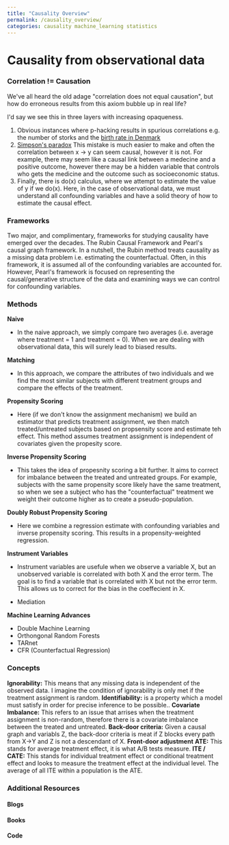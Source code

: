 ```yaml
---
title: "Causality Overview"
permalink: /causality_overview/
categories: causality machine_learning statistics
---
```


# Causality from observational data

### Correlation != Causation

We've all heard the old adage "correlation does not equal causation", but how do erroneous results from this axiom bubble up in real life? 

I'd say we see this in three layers with increasing opaqueness.

1. Obvious instances where p-hacking results in spurious correlations e.g. the number of storks and the [birth rate in Denmark](https://stats.stackexchange.com/questions/36/examples-for-teaching-correlation-does-not-mean-causation)
2. [Simpson's paradox](https://en.wikipedia.org/wiki/Simpson%27s_paradox) This mistake is much easier to make and often the correlation between x -> y can seem causal, however it is not. For example, there may seem like a causal link between a medecine and a positive outcome, however there may be a hidden variable that controls who gets the medicine and the outcome such as socioeconomic status. 
3. Finally, there is do(x) calculus, where we attempt to estimate the value of y if we do(x). Here, in the case of observational data, we must understand all confounding variables and have a solid theory of how to estimate the causal effect.

### Frameworks

Two major, and complimentary, frameworks for studying causality have emerged over the decades. The Rubin Causal Framework and Pearl's causal graph framework. In a nutshell, the Rubin method treats causality as a missing data problem i.e. estimating the counterfactual. Often, in this framework, it is assumed all of the confounding variables are accounted for. However, Pearl's framework is focused on representing the causal/generative structure of the data and examining ways we can control for confounding variables. 

### Methods
**Naive**  
* In the naive approach, we simply compare two averages (i.e. average where treatment = 1 and treatment = 0). When we are dealing with observational data, this will surely lead to biased results.   

**Matching** 
* In this approach, we compare the attributes of two individuals and we find the most similar subjects with different treatment groups and compare the effects of the treatment. 

**Propensity Scoring** 
* Here (if we don't know the assignment mechanism) we build an estimator that predicts treatment assignment, we then match treated/untreated subjects based on propsensity score and estimate teh effect. This method assumes treatment assignment is independent of covariates given the propesity score. 

**Inverse Propensity Scoring**
* This takes the idea of propesnity scoring a bit further. It aims to correct for imbalance between the treated and untreated groups. For example, subjects with the same propensity score likely have the same treatment, so when we see a subject who has the "counterfactual" treatment we weight their outcome higher as to create a pseudo-population. 

**Doubly Robust Propensity Scoring** 
* Here we combine a regression estimate with confounding variables and inverse propensity scoring. This results in a propensity-weighted regression. 

**Instrument Variables** 
* Instrument variables are usefule when we observe a variable X, but an unobserved variable is correlated with both X and the error term. The goal is to find a variable that is correlated with X but not the error term. This allows us to correct for the bias in the coeffecient in X. 

* Mediation

**Machine Learning Advances**
* Double Machine Learning
* Orthongonal Random Forests
* TARnet
* CFR (Counterfactual Regression)


### Concepts
**Ignorability:** This means that any missing data is independent of the observed data. I imagine the condition of ignorability is only met if the treatment assignment is random. 
**Identifiability:** is a property which a model must satisfy in order for precise inference to be possible.[](https://en.wikipedia.org/wiki/Identifiability).
**Covariate Imbalance:** This refers to an issue that arrises when the treatment assignment is non-random, therefore there is a covariate imbalance between the treated and untreated. 
**Back-door criteria:** Given a causal graph and variabls Z, the back-door criteria is meat if Z blocks every path from X->Y and Z is not a descendant of X. 
**Front-door adjustment** 
**ATE:** This stands for average treatment effect, it is what A/B tests measure. 
**ITE / CATE:** This stands for individual treatment effect or conditional treatment effect and looks to measure the treatment effect at the individual level. The average of all ITE within a population is the ATE. 

### Additional Resources

#### Blogs
#### Books 
#### Code 
